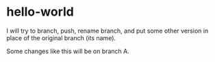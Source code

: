 # hello-world

I will try to branch, push, rename branch, and put some other version in
place of the original branch (its name).

Some changes like this will be on branch A.

